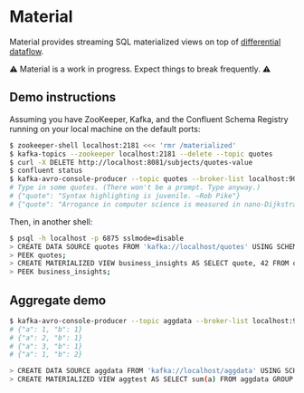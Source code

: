 # Material

Material provides streaming SQL materialized views on top of
[differential dataflow].

⚠️ Material is a work in progress. Expect things to break frequently. ⚠️

[differential dataflow]: https://github.com/timelydata/differential-dataflow

## Demo instructions

Assuming you have ZooKeeper, Kafka, and the Confluent Schema Registry running
on your local machine on the default ports:

```bash
$ zookeeper-shell localhost:2181 <<< 'rmr /materialized'
$ kafka-topics --zookeeper localhost:2181 --delete --topic quotes
$ curl -X DELETE http://localhost:8081/subjects/quotes-value
$ confluent status
$ kafka-avro-console-producer --topic quotes --broker-list localhost:9092 --property value.schema='{"type": "record", "name": "na", "fields": [{"name": "quote", "type": "string"}]}'
# Type in some quotes. (There won't be a prompt. Type anyway.)
# {"quote": "Syntax highlighting is juvenile. —Rob Pike"}
# {"quote": "Arrogance in computer science is measured in nano-Dijkstras. —Alan Kay"}
```

Then, in another shell:

```bash
$ psql -h localhost -p 6875 sslmode=disable
> CREATE DATA SOURCE quotes FROM 'kafka://localhost/quotes' USING SCHEMA '{"type": "record", "name": "na", "fields": [{"name": "quote", "type": "string"}]}';
> PEEK quotes;
> CREATE MATERIALIZED VIEW business_insights AS SELECT quote, 42 FROM quotes;
> PEEK business_insights;
```

## Aggregate demo
```bash
$ kafka-avro-console-producer --topic aggdata --broker-list localhost:9092 --property value.schema='{"type": "record", "name": "na", "fields": [{"name": "a", "type": "long"}, {"name": "b", "type": "long"}]}'
# {"a": 1, "b": 1}
# {"a": 2, "b": 1}
# {"a": 3, "b": 1}
# {"a": 1, "b": 2}

> CREATE DATA SOURCE aggdata FROM 'kafka://localhost/aggdata' USING SCHEMA '{"type": "record", "name": "na", "fields": [{"name": "a", "type": "long"}, {"name": "b", "type": "long"}]}';
> CREATE MATERIALIZED VIEW aggtest AS SELECT sum(a) FROM aggdata GROUP BY b;
```
